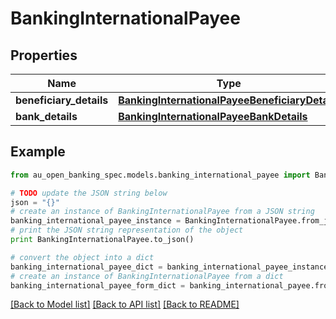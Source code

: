 # BankingInternationalPayee


## Properties

Name | Type | Description | Notes
------------ | ------------- | ------------- | -------------
**beneficiary_details** | [**BankingInternationalPayeeBeneficiaryDetails**](BankingInternationalPayeeBeneficiaryDetails.md) |  | 
**bank_details** | [**BankingInternationalPayeeBankDetails**](BankingInternationalPayeeBankDetails.md) |  | 

## Example

```python
from au_open_banking_spec.models.banking_international_payee import BankingInternationalPayee

# TODO update the JSON string below
json = "{}"
# create an instance of BankingInternationalPayee from a JSON string
banking_international_payee_instance = BankingInternationalPayee.from_json(json)
# print the JSON string representation of the object
print BankingInternationalPayee.to_json()

# convert the object into a dict
banking_international_payee_dict = banking_international_payee_instance.to_dict()
# create an instance of BankingInternationalPayee from a dict
banking_international_payee_form_dict = banking_international_payee.from_dict(banking_international_payee_dict)
```
[[Back to Model list]](../README.md#documentation-for-models) [[Back to API list]](../README.md#documentation-for-api-endpoints) [[Back to README]](../README.md)


